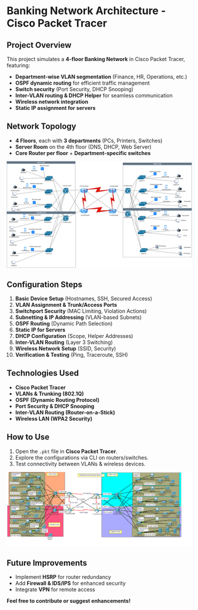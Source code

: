 # Banking Network Architecture - Cisco Packet Tracer  

## **Project Overview**  
This project simulates a **4-floor Banking Network** in Cisco Packet Tracer, featuring:  
- **Department-wise VLAN segmentation** (Finance, HR, Operations, etc.)  
- **OSPF dynamic routing** for efficient traffic management  
- **Switch security** (Port Security, DHCP Snooping)  
- **Inter-VLAN routing & DHCP Helper** for seamless communication  
- **Wireless network integration**  
- **Static IP assignment for servers**  

## **Network Topology**  
- **4 Floors**, each with **3 departments** (PCs, Printers, Switches)  
- **Server Room** on the 4th floor (DNS, DHCP, Web Server)  
- **Core Router per floor** + **Department-specific switches**

![image alt](https://github.com/chathuraz/Banking-Network-Architecture/blob/2212b512b9c2fe19917e62c623acfd77db72fda0/Network%20Project%205%20(Bank%20Network%20Design).drawio.png)

## **Configuration Steps**  
1. **Basic Device Setup** (Hostnames, SSH, Secured Access)  
2. **VLAN Assignment & Trunk/Access Ports**  
3. **Switchport Security** (MAC Limiting, Violation Actions)  
4. **Subnetting & IP Addressing** (VLAN-based Subnets) 
5. **OSPF Routing** (Dynamic Path Selection)  
6. **Static IP for Servers**  
7. **DHCP Configuration** (Scope, Helper Addresses)  
8. **Inter-VLAN Routing** (Layer 3 Switching)  
9. **Wireless Network Setup** (SSID, Security)  
10. **Verification & Testing** (Ping, Traceroute, SSH)  

## **Technologies Used**  
- **Cisco Packet Tracer**  
- **VLANs & Trunking (802.1Q)**  
- **OSPF (Dynamic Routing Protocol)**  
- **Port Security & DHCP Snooping**  
- **Inter-VLAN Routing (Router-on-a-Stick)**  
- **Wireless LAN (WPA2 Security)**  

## **How to Use**  
1. Open the `.pkt` file in **Cisco Packet Tracer**.  
2. Explore the configurations via CLI on routers/switches.  
3. Test connectivity between VLANs & wireless devices.

![image alt](https://github.com/chathuraz/Banking-Network-Architecture/blob/4e4c52758516b2c1f9c0bc75f16a735652d37098/Network%20Project%205%20(Bank%20Network%20Design).png)  

## **Future Improvements**  
- Implement **HSRP** for router redundancy  
- Add **Firewall & IDS/IPS** for enhanced security  
- Integrate **VPN** for remote access  

**Feel free to contribute or suggest enhancements!**  
